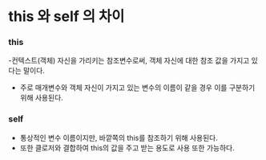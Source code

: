 # this 와 self 의 차이  
  
  ### this
  -컨텍스트(객체) 자신을 가리키는 참조변수로써, 객체 자신에 대한 참조 값을 가지고 있다는 말이다.
  - 주로 매개변수와 객체 자신이 가지고 있는 변수의 이름이 같을 경우 이를 구분하기 위해 사용된다.
  
  ### self
  - 통상적인 변수 이름이지만, 바깥쪽의 this를 참조하기 위해 사용된다.  
  - 또한 클로저와 결합하여 this의 값을 주고 받는 용도로 사용 또한 가능하다.
